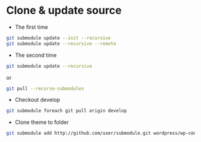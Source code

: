 # Clone & update source

- The first time

```bash
git submodule update --init --recursive
git submodule update --recursive --remote
```

- The second time

```bash
git submodule update --recursive
```

or 

```bash
git pull --recurse-submodules
```

- Checkout develop 

```bash
git submodule foreach git pull origin develop
```

- Clone theme to folder

```bash
git submodule add http://github.com/user/submodule.git wordpress/wp-content/themes/[name]
```